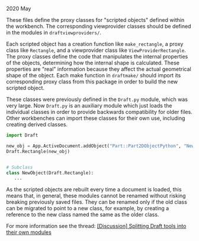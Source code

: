2020 May

These files define the proxy classes for "scripted objects"
defined within the workbench. The corresponding viewprovider classes
should be defined in the modules in `draftviewproviders/`.

Each scripted object has a creation function like `make_rectangle`,
a proxy class like `Rectangle`, and a viewprovider class
like `ViewProviderRectangle`.
The proxy classes define the code that manipulates the internal properties
of the objects, determining how the internal shape is calculated.
These properties are "real" information because they affect the actual
geometrical shape of the object.
Each make function in `draftmake/` should import its corresponding
proxy class from this package in order to build the new scripted object.

These classes were previously defined in the `Draft.py` module,
which was very large. Now `Draft.py` is an auxiliary module
which just loads the individual classes in order to provide backwards
compatibility for older files.
Other workbenches can import these classes for their own use,
including creating derived classes.
```py
import Draft

new_obj = App.ActiveDocument.addObject("Part::Part2DObjectPython", "New")
Draft.Rectangle(new_obj)


# Subclass
class NewObject(Draft.Rectangle):
   ...
```

As the scripted objects are rebuilt every time a document is loaded,
this means that, in general, these modules cannot be renamed
without risking breaking previously saved files. They can be renamed
only if the old class can be migrated to point to a new class,
for example, by creating a reference to the new class named the same
as the older class.

For more information see the thread:
[[Discussion] Splitting Draft tools into their own modules](https://forum.freecadweb.org/viewtopic.php?f=23&t=38593&start=10#p341298)
